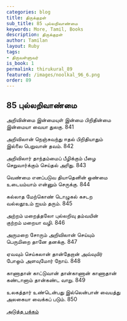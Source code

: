 ```yaml
---
categories: blog
title: திருக்குறள்
sub_title: 85 புல்லறிவாண்மை
keywords: More, Tamil, Books
description: திருக்குறள்
author: Tamilan
layout: Ruby
tags:
- திருவள்ளுவர்
is_book: 1
permalink: thirukural_89
featured: /images/noolkal_96_6.png
order: 89
---
```

## 85 புல்லறிவாண்மை

அறிவின்மை இன்மையுள் இன்மை பிறிதின்மை  
இன்மையா வையா துலகு. 841

அறிவிலான் நெஞ்சுவந்து ஈதல் பிறிதியாதும்  
இல்லை பெறுவான் தவம். 842

அறிவிலார் தாந்தம்மைப் பீழிக்கும் பீழை  
செறுவார்க்கும் செய்தல் அரிது. 843

வெண்மை எனப்படுவ தியாதெனின் ஒண்மை  
உடையம்யாம் என்னும் செருக்கு. 844

கல்லாத மேற்கொண் டொழுகல் கசடற  
வல்லதூஉம் ஐயம் தரும். 845

அற்றம் மறைத்தலோ புல்லறிவு தம்வயின்  
குற்றம் மறையா வழி. 846

அருமறை சோரும் அறிவிலான் செய்யும்  
பெருமிறை தானே தனக்கு. 847

ஏவவும் செய்கலான் தான்தேறான் அவ்வுயிர்  
போஒம் அளவுமோர் நோய். 848

காணாதான் காட்டுவான் தான்காணான் காணாதான்  
கண்டானாம் தான்கண்ட வாறு. 849

உலகத்தார் உண்டென்பது இல்லென்பான் வையத்து  
அலகையா வைக்கப் படும். 850

[அடுத்த பக்கம்](thirukural_90)